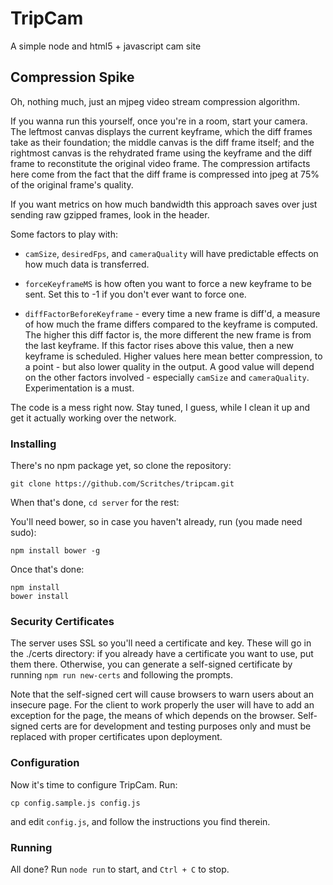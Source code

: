 # TripCam

A simple node and html5 + javascript cam site


## Compression Spike

Oh, nothing much, just an mjpeg video stream compression algorithm.

If you wanna run this yourself, once you're in a room, start your camera. The leftmost canvas displays the current keyframe, which
the diff frames take as their foundation; the middle canvas is the diff frame itself; and the rightmost canvas is the rehydrated
frame using the keyframe and the diff frame to reconstitute the original video frame. The compression artifacts here come from the fact
that the diff frame is compressed into jpeg at 75% of the original frame's quality.

If you want metrics on how much bandwidth this approach saves over just sending raw gzipped frames, look in the header.

Some factors to play with:

* `camSize`, `desiredFps`, and `cameraQuality` will have predictable effects on how much data is transferred.

* `forceKeyframeMS` is how often you want to force a new keyframe to be sent. Set this to -1 if you don't ever want to force one.

* `diffFactorBeforeKeyframe` - every time a new frame is diff'd, a measure of how much the frame differs compared to the keyframe is
computed. The higher this diff factor is, the more different the new frame is from the last keyframe. If this factor rises above this
value, then a new keyframe is scheduled. Higher values here mean better compression, to a point - but also lower quality in the output.
A good value will depend on the other factors involved - especially `camSize` and `cameraQuality`. Experimentation is a must.

The code is a mess right now. Stay tuned, I guess, while I clean it up and get it actually working over the network.


### Installing

There's no npm package yet, so clone the repository:

```
git clone https://github.com/Scritches/tripcam.git
```

When that's done, `cd server` for the rest:

You'll need bower, so in case you haven't already, run (you made need sudo):
```
npm install bower -g
```

Once that's done:
```
npm install
bower install
```


### Security Certificates

The server uses SSL so you'll need a certificate and key. These will go in the ./certs directory: if you already have a certificate you want to use, put them there. Otherwise, you can generate a self-signed certificate by running `npm run new-certs` and following the prompts.

Note that the self-signed cert will cause browsers to warn users about an insecure page. For the client to work properly the user will have to add an exception for the page, the means of which depends on the browser. Self-signed certs are for development and testing purposes only and must be replaced with proper certificates upon deployment.


### Configuration

Now it's time to configure TripCam. Run:
```
cp config.sample.js config.js
```
and edit `config.js`, and follow the instructions you find therein.

### Running

All done? Run `node run` to start, and `Ctrl + C` to stop.
